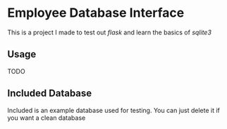 # Employee Database Interface

This is a project I made to test out *flask* and learn the basics of *sqlite3*

## Usage
 TODO

## Included Database

Included is an example database used for testing. You can just delete it if you want a clean database
